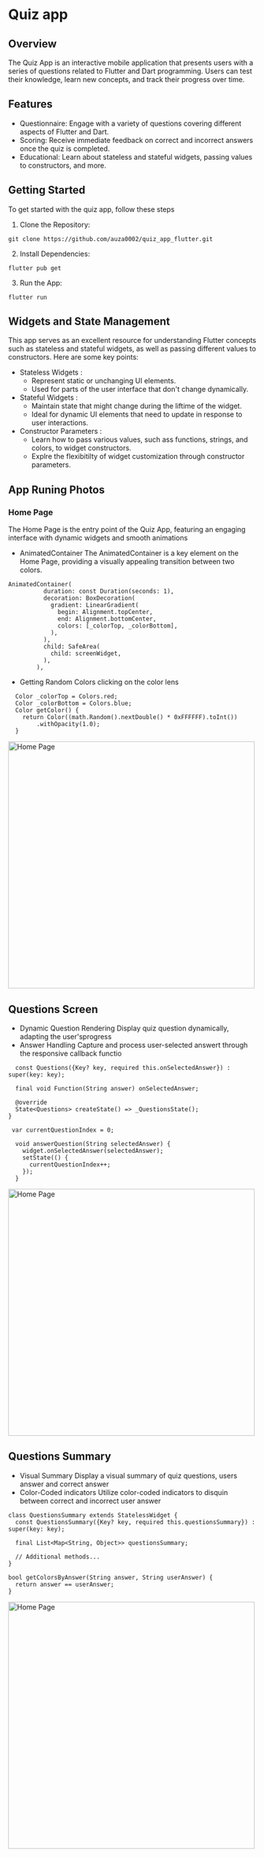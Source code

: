 # Quiz app

## Overview

The Quiz App is an interactive mobile application that presents users with a series of questions related to Flutter and Dart programming. Users can test their knowledge, learn new concepts, and track their progress over time.

## Features

- Questionnaire: Engage with a variety of questions covering different aspects of Flutter and Dart.
- Scoring: Receive immediate feedback on correct and incorrect answers once the quiz is completed.
- Educational: Learn about stateless and stateful widgets, passing values to constructors, and more.

## Getting Started

To get started with the quiz app, follow these steps

1. Clone the Repository:

```
git clone https://github.com/auza0002/quiz_app_flutter.git
```

2. Install Dependencies:

```
flutter pub get
```

3. Run the App:

```
flutter run
```

## Widgets and State Management

This app serves as an excellent resource for understanding Flutter concepts such as stateless and stateful widgets, as well as passing different values to constructors. Here are some key points:

- Stateless Widgets :
  - Represent static or unchanging UI elements.
  - Used for parts of the user interface that don't change dynamically.
- Stateful Widgets :
  - Maintain state that might change during the liftime of the widget.
  - Ideal for dynamic UI elements that need to update in response to user interactions.
- Constructor Parameters :
  - Learn how to pass various values, such ass functions, strings, and colors, to widget constructors.
  - Explre the flexibitilty of widget customization through constructor parameters.

## App Runing Photos

### Home Page

The Home Page is the entry point of the Quiz App, featuring an engaging interface with dynamic widgets and smooth animations

- AnimatedContainer
  The AnimatedContainer is a key element on the Home Page, providing a visually appealing transition between two colors.

```
AnimatedContainer(
          duration: const Duration(seconds: 1),
          decoration: BoxDecoration(
            gradient: LinearGradient(
              begin: Alignment.topCenter,
              end: Alignment.bottomCenter,
              colors: [_colorTop, _colorBottom],
            ),
          ),
          child: SafeArea(
            child: screenWidget,
          ),
        ),
```

- Getting Random Colors clicking on the color lens

```
  Color _colorTop = Colors.red;
  Color _colorBottom = Colors.blue;
  Color getColor() {
    return Color((math.Random().nextDouble() * 0xFFFFFF).toInt())
        .withOpacity(1.0);
  }
```

<img src="./assets/HomePage.png" height="500" title="Home Page">

## Questions Screen

- Dynamic Question Rendering
  Display quiz question dynamically, adapting the user'sprogress
- Answer Handling
  Capture and process user-selected answert through the responsive callback functio

```class Questions extends StatefulWidget {
  const Questions({Key? key, required this.onSelectedAnswer}) : super(key: key);

  final void Function(String answer) onSelectedAnswer;

  @override
  State<Questions> createState() => _QuestionsState();
}
```

```
 var currentQuestionIndex = 0;

  void answerQuestion(String selectedAnswer) {
    widget.onSelectedAnswer(selectedAnswer);
    setState(() {
      currentQuestionIndex++;
    });
  }
```

<img src="./assets/QuestionPage.png" height="500" title="Home Page">

## Questions Summary

- Visual Summary
  Display a visual summary of quiz questions, users answer and correct answer
- Color-Coded indicators
  Utilize color-coded indicators to disquin between correct and incorrect user answer

```
class QuestionsSummary extends StatelessWidget {
  const QuestionsSummary({Key? key, required this.questionsSummary}) : super(key: key);

  final List<Map<String, Object>> questionsSummary;

  // Additional methods...
}
```

```
bool getColorsByAnswer(String answer, String userAnswer) {
  return answer == userAnswer;
}
```

<img src="./assets/ResultScreen.png" height="500" title="Home Page">
